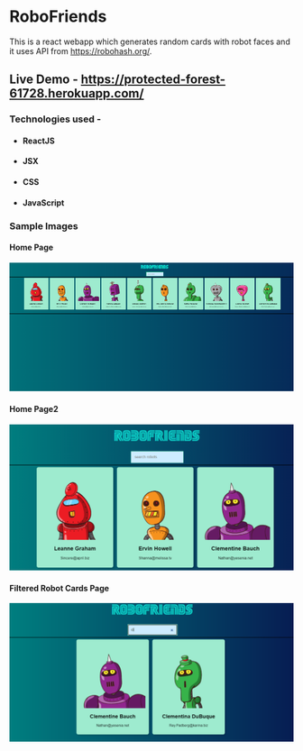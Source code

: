 # RoboFriends
This is a react webapp which generates random cards with robot faces and it uses API from https://robohash.org/.
## Live Demo - https://protected-forest-61728.herokuapp.com/

### Technologies used - 
* #### ReactJS
* #### JSX
* #### CSS
* #### JavaScript

###  Sample Images
 #### Home Page
![Home Page Sample Image](homePage1.png)
 #### Home Page2
![Home Page Sample Image](homePage2.png)
 #### Filtered Robot Cards Page
 ![Robot Cards Sample Image](robotCards.png)
